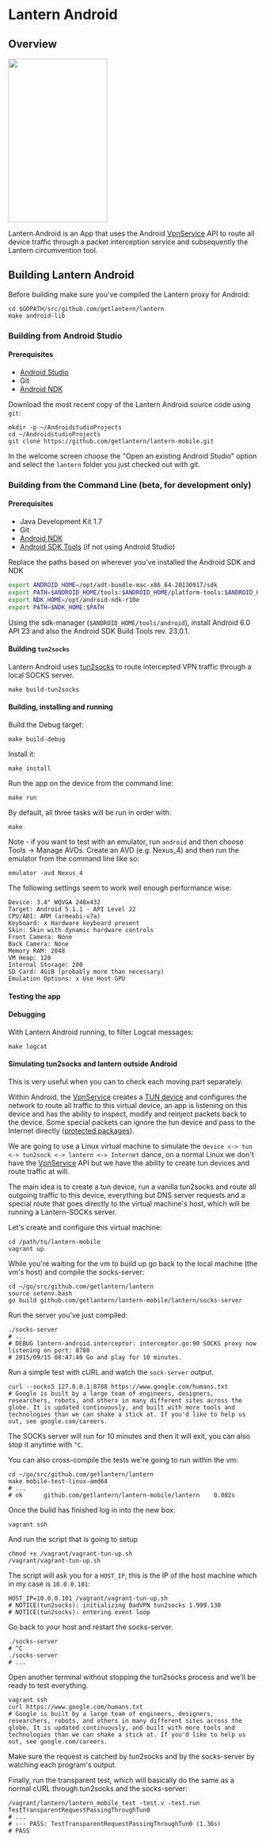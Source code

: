 # Lantern Android

## Overview

<img src="screenshots/screenshot1.png" height="330px" width="200px">

Lantern Android is an App that uses the Android [VpnService][4] API to route
all device traffic through a packet interception service and subsequently the
Lantern circumvention tool.

## Building Lantern Android

Before building make sure you've compiled the Lantern proxy for Android:

```
cd $GOPATH/src/github.com/getlantern/lantern
make android-lib
```

### Building from Android Studio

#### Prerequisites

* [Android Studio][1]
* Git
* [Android NDK][2]

Download the most recent copy of the Lantern Android source code using `git`:

```
mkdir -p ~/AndroidstudioProjects
cd ~/AndroidstudioProjects
git clone https://github.com/getlantern/lantern-mobile.git
```

In the welcome screen choose the "Open an existing Android Studio" option and
select the `lantern` folder you just checked out with git.

### Building from the Command Line (beta, for development only)

#### Prerequisites

* Java Development Kit 1.7
* Git
* [Android NDK][2]
* [Android SDK Tools][4] (if not using Android Studio)

Replace the paths based on wherever you've installed the Android SDK and NDK

```bash
export ANDROID_HOME=/opt/adt-bundle-mac-x86_64-20130917/sdk
export PATH=$ANDROID_HOME/tools:$ANDROID_HOME/platform-tools:$ANDROID_HOME/build-tools/23.0.2/:$PATH
export NDK_HOME=/opt/android-ndk-r10e
export PATH=$NDK_HOME:$PATH
```

Using the sdk-manager (`$ANDROID_HOME/tools/android`), install Android 6.0 API
23 and also the Android SDK Build Tools rev. 23.0.1.

#### Building `tun2socks`

Lantern Android uses [tun2socks][3] to route intercepted VPN traffic through a
local SOCKS server.

```
make build-tun2socks
```

#### Building, installing and running

Build the Debug target:

```
make build-debug
```

Install it:

```
make install
```

Run the app on the device from the command line:

```
make run
```

By default, all three tasks will be run in order with:

```
make
```

Note - if you want to test with an emulator, run `android` and then choose
Tools -> Manage AVDs.  Create an AVD (e.g. Nexus_4) and then run the emulator
from the command line like so:

```
emulator -avd Nexus_4
```

The following settings seem to work well enough performance wise:

```
Device: 3.4" WQVGA 240x432
Target: Android 5.1.1 - API Level 22
CPU/ABI: ARM (armeabi-v7a)
Keyboard: x Hardware keyboard present
Skin: Skin with dynamic hardware controls
Front Camera: None
Back Camera: None
Memory RAM: 2048
VM Heap: 128
Internal Storage: 200
SD Card: 4GiB (probably more than necessary)
Emulation Options: x Use Host GPU
```

#### Testing the app

#### Debugging

With Lantern Android running, to filter Logcat messages:

```
make logcat
```

#### Simulating tun2socks and lantern outside Android

This is very useful when you can to check each moving part separately.

Within Android, the [VpnService][4] creates a [TUN device][5] and configures
the network to route all traffic to this virtual device, an app is listening on
this device and has the ability to inspect, modify and reinject packets back to
the device. Some special packets can ignore the tun device and pass to the
Internet directly ([protected packages][6]).

We are going to use a Linux virtual machine to simulate the `device <-> tun <->
tun2sock <-> lantern <-> Internet` dance, on a normal Linux we don't have the
[VpnService][4] API but we have the ability to create tun devices and route
traffic at will.

The main idea is to create a tun device, run a vanilla tun2socks and route all
outgoing traffic to this device, everything but DNS server requests and a
special route that goes directly to the virtual machine's host, which will be
running a Lantern-SOCKs server.

Let's create and configure this virtual machine:

```
cd /path/to/lantern-mobile
vagrant up
```

While you're waiting for the vm to build up go back to the local machine (the
vm's host) and compile the socks-server:

```
cd ~/go/src/github.com/getlantern/lantern
source setenv.bash
go build github.com/getlantern/lantern-mobile/lantern/socks-server
```

Run the server you've just compiled:

```
./socks-server
# ...
# DEBUG lantern-android.interceptor: interceptor.go:90 SOCKS proxy now listening on port: 8788
# 2015/09/15 08:47:40 Go and play for 10 minutes.
```

Run a simple test with cURL and watch the `sock-server` output.

```
curl --socks5 127.0.0.1:8788 https://www.google.com/humans.txt
# Google is built by a large team of engineers, designers, researchers, robots, and others in many different sites across the globe. It is updated continuously, and built with more tools and technologies than we can shake a stick at. If you'd like to help us out, see google.com/careers.
```

The SOCKs server will run for 10 minutes and then it will exit, you can also
stop it anytime with `^C`.

You can also cross-compile the tests we're going to run within the vm:

```
cd ~/go/src/github.com/getlantern/lantern
make mobile-test-linux-amd64
# ...
# ok      github.com/getlantern/lantern-mobile/lantern    0.082s
```

Once the build has finished log in into the new box:

```
vagrant ssh
```

And run the script that is going to setup

```
chmod +x /vagrant/vagrant-tun-up.sh
/vagrant/vagrant-tun-up.sh
```

The script will ask you for a `HOST_IP`, this is the IP of the host machine
which in my case is `10.0.0.101`:

```
HOST_IP=10.0.0.101 /vagrant/vagrant-tun-up.sh
# NOTICE(tun2socks): initializing BadVPN tun2socks 1.999.130
# NOTICE(tun2socks): entering event loop
```

Go back to your host and restart the socks-server.

```
./socks-server
# ^C
./socks-server
# ...
```

Open another terminal without stopping the tun2socks process and we'll be ready
to test everything.

```
vagrant ssh
curl https://www.google.com/humans.txt
# Google is built by a large team of engineers, designers, researchers, robots, and others in many different sites across the globe. It is updated continuously, and built with more tools and technologies than we can shake a stick at. If you'd like to help us out, see google.com/careers.
```

Make sure the request is catched by tun2socks and by the socks-server by
watching each program's output.

Finally, run the transparent test, which will basically do the same as a normal
cURL through tun2socks and the socks-server:

```
/vagrant/lantern/lantern_mobile_test -test.v -test.run TestTransparentRequestPassingThroughTun0
# ...
# --- PASS: TestTransparentRequestPassingThroughTun0 (1.36s)
# PASS
```

[1]: http://developer.android.com/tools/studio/index.html
[2]: https://developer.android.com/ndk/downloads/index.html#download
[3]: https://code.google.com/p/badvpn/wiki/tun2socks
[4]: http://developer.android.com/reference/android/net/VpnService.html
[5]: https://www.kernel.org/doc/Documentation/networking/tuntap.txt
[6]: http://developer.android.com/reference/android/net/VpnService.html#protect(int)
[7]: http://developer.android.com/sdk/index.html#Other
